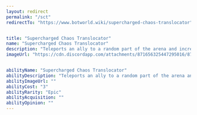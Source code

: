 ```yaml
---
layout: redirect
permalink: "/sct"
redirectTo: "https://www.botworld.wiki/supercharged-chaos-translocator"


title: "Supercharged Chaos Translocator"
name: "Supercharged Chaos Translocator"
description: "Teleports an ally to a random part of the arena and increases their damage for 4 seconds"
imageUrl: "https://cdn.discordapp.com/attachments/871656325447295016/871657316649410570/Screenshot_2021-08-02-14-59-37-805_com.f1player.jpg"


abilityName: "Supercharged Chaos Translocator"
abilityDescription: "Teleports an ally to a random part of the arena and increases their damage for 4 seconds"
abilityImageUrl: ""
abilityCost: "3"
abilityRarity: "Epic"
abilityAcquisition: ""
abilityOpinion: ""
---
```

